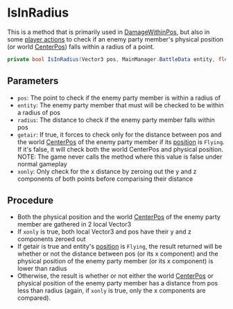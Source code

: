 # IsInRadius
This is a method that is primarily used in [DamageWithinPos](DamageWithinPos.md), but also in some [player actions](../Player%20actions/Player%20actions.md) to check if an enemy party member's physical position (or world [CenterPos](../Actors%20states/CenterPos.md)) falls within a radius of a point.

```cs
private bool IsInRadius(Vector3 pos, MainManager.BattleData entity, float radius, bool getair, bool xonly)
```

## Parameters

- `pos`: The point to check if the enemy party member is within a radius of
- `entity`: The enemy party member that must will be checked to be within a radius of pos
- `radius`: The distance to check if the enemy party member falls within pos
- `getair`: If true, it forces to check only for the distance between pos and the world [CenterPos](../Actors%20states/CenterPos.md) of the enemy party member if its [position](../Actors%20states/BattlePosition.md) is `Flying`. If it's false, it will check both the world CenterPos and physical position. NOTE: The game never calls the method where this value is false under normal gameplay
- `xonly`: Only check for the x distance by zeroing out the y and z components of both points before comparising their distance

## Procedure

- Both the physical position and the world [CenterPos](../Actors%20states/CenterPos.md) of the enemy party member are gathered in 2 local Vector3
- If `xonly` is true, both local Vector3 and pos have their y and z components zeroed out
- If getair is true and entity's [position](../Actors%20states/BattlePosition.md) is `Flying`, the result returned will be whether or not the distance between pos (or its x component) and the physical position of the enemy party member (or its x component) is lower than radius
- Otherwise, the result is whether or not either the world [CenterPos](../Actors%20states/CenterPos.md) or physical position of the enemy party member has a distance from pos less than radius (again, if `xonly` is true, only the x components are compared).
